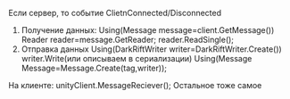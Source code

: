 Если сервер, то событие ClietnConnected/Disconnected
1. Получение данных:
Using(Message message=client.GetMessage())
Reader reader=message.GetReader;
reader.ReadSingle();
2. Отправка данных
Using(DarkRiftWriter writer=DarkRiftWriter.Create())
writer.Write(или описываем в сериализации)
Using(Message Message=Message.Create(tag,writer));

На клиенте:
unityClient.MessageReciever();
Остальное тоже самое
